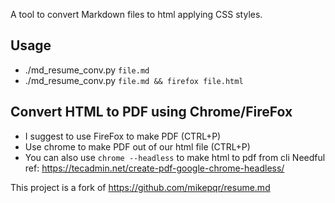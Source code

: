 A tool to convert Markdown files to html applying CSS styles.

## Usage
- ./md_resume_conv.py `file.md`
- ./md_resume_conv.py `file.md && firefox file.html`

## Convert HTML to PDF using Chrome/FireFox
- I suggest to use FireFox to make PDF (CTRL+P)
- Use chrome to make PDF out of our html file (CTRL+P)
- You can also use `chrome --headless` to make html to pdf from cli
 Needful ref: https://tecadmin.net/create-pdf-google-chrome-headless/

This project is a fork of https://github.com/mikepqr/resume.md